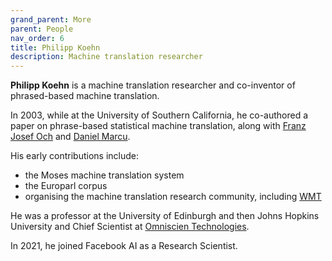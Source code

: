 ```yaml
---
grand_parent: More
parent: People
nav_order: 6
title: Philipp Koehn
description: Machine translation researcher
---
```


**Philipp Koehn** is a machine translation researcher and co-inventor of phrased-based machine translation.

In 2003, while at the University of Southern California, he co-authored a paper on phrase-based statistical machine translation,
along with [Franz Josef Och](franz-josef-och.md) and [Daniel Marcu](daniel-marcu.md).

His early contributions include:

* the Moses machine translation system
* the Europarl corpus
* organising the machine translation research community, including [WMT](/events/wmt.md)

He was a professor at the University of Edinburgh and then Johns Hopkins University and Chief Scientist at [Omniscien Technologies](/more/organisations/companies.md#omniscien_technologies).

In 2021, he joined Facebook AI as a Research Scientist.
